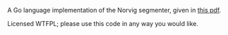 A Go language implementation of the Norvig segmenter, given in
[this pdf](http://norvig.com/ngrams/ch14.pdf).

Licensed WTFPL; please use this code in any way you would like.
